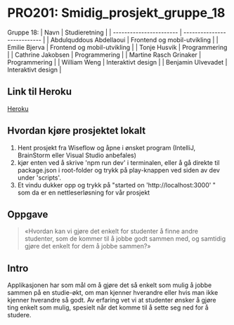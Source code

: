 # PRO201: Smidig_prosjekt_gruppe_18
Gruppe 18: 
| Navn                    | Studieretning               |
| ----------------------- | --------------------------- |
| Abdulquddous Abdellaoui | Frontend og mobil-utvikling |
| Emilie Bjerva           | Frontend og mobil-utvikling |
| Tonje Husvik            | Programmering               |
| Cathrine Jakobsen       | Programmering               |
| Martine Rasch Grinaker  | Programmering               |
| William Weng            | Interaktivt design          |
| Benjamin Ulvevadet      | Interaktivt design          |

## Link til Heroku
[Heroku](https://atcampus-studybuddy.herokuapp.com/)

## Hvordan kjøre prosjektet lokalt
1. Hent prosjekt fra Wiseflow og åpne i ønsket program (IntelliJ, BrainStorm eller Visual Studio anbefales)
2. kjør enten ved å skrive 'npm run dev' i terminalen, eller å gå direkte til package.json i root-folder og trykk på play-knappen ved siden av dev under 'scripts'.
3. Et vindu dukker opp og trykk på "started on 'http://localhost:3000' " som da er en nettleserløsning for vår prosjekt

## Oppgave

> «Hvordan kan vi gjøre det enkelt for studenter å finne andre studenter, som de kommer til å jobbe godt sammen med, og samtidig gjøre det enkelt for dem å jobbe sammen?»


## Intro
Applikasjonen har som mål om å gjøre det så enkelt som mulig å jobbe sammen på en studie-økt, om man kjenner hverandre eller hvis man ikke kjenner hverandre så godt. Av erfaring vet vi at studenter ønsker å gjøre ting enkelt som mulig, spesielt når det komme til å sette seg ned for å studere.
